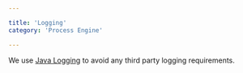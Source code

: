 ```yaml
---

title: 'Logging'
category: 'Process Engine'

---
```


We use <a href="http://docs.oracle.com/javase/6/docs/api/java/util/logging/package-summary.html">Java Logging</a> to avoid any third party logging requirements.